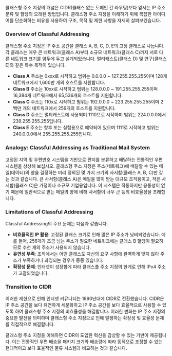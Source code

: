 클래스형 주소 지정의 개념은 CIDR(클래스 없는 도메인 간 라우팅)보다 앞서는 IP 주소 분류 및 할당의 오래된 방법입니다. 클래스형 주소 지정을 이해하기 위해 복잡한 아이디어를 단순화하는 비유를 사용하여 구조, 목적 및 제한 사항을 자세히 살펴보겠습니다.

### Overview of Classful Addressing

클래스형 주소 지정은 IP 주소 공간을 클래스 A, B, C, D, E의 고정 클래스로 나눕니다. 각 클래스는 매우 큰 네트워크(클래스 A)부터 소규모 네트워크(클래스 C)까지 서로 다른 네트워크 크기를 염두에 두고 설계되었습니다. 멀티캐스트(클래스 D) 및 연구(클래스 E)와 같은 특수 목적이 있습니다.

- **Class A** 주소는 0xxx로 시작하고 범위는 0.0.0.0 ~ 127.255.255.255이며 128개 네트워크에서 1,600만 개의 호스트를 지원합니다.
- **Class B** 주소는 10xx로 시작하고 범위는 128.0.0.0 ~ 191.255.255.255이며 16,384개 네트워크에서 65,536개의 호스트를 지원합니다.
- **Class C** 주소는 110x로 시작하고 범위는 192.0.0.0 ~ 223.255.255.255이며 2백만 개의 네트워크에서 256개의 호스트를 지원합니다.
- **Class D** 주소는 멀티캐스트에 사용되며 1110으로 시작하며 범위는 224.0.0.0에서 239.255.255.255입니다.
- **Class E** 주소는 향후 또는 실험용으로 예약되어 있으며 1111로 시작하고 범위는 240.0.0.0에서 255.255.255.255입니다.

### Analogy: Classful Addressing as Traditional Mail System

고정된 지역 및 우편번호 시스템을 기반으로 편지를 분류하고 배달하는 전통적인 우편 시스템을 상상해 보십시오. 클래스형 주소 지정은 주소(네트워크)에 배달할 수 있는 메일(데이터)의 양을 결정하는 미리 정의된 몇 가지 크기의 사서함(클래스 A, B, C)만 갖는 것과 같습니다. 큰 사서함(클래스 A)은 메일을 많이 받는 대규모 조직용이고, 작은 사서함(클래스 C)은 가정이나 소규모 기업용입니다. 이 시스템은 작동하지만 융통성이 없기 때문에 일반적으로 받는 메일의 양에 비해 사서함이 너무 큰 등의 비효율성을 초래합니다.

### Limitations of Classful Addressing

Classful Addressing의 주요 문제는 다음과 같습니다.

- **비효율적인 IP 활용**: 고정된 클래스 크기로 인해 많은 IP 주소가 낭비되었습니다. 예를 들어, 256개가 조금 넘는 주소가 필요한 네트워크에는 클래스 B 할당이 필요하므로 수천 개의 주소가 사용되지 않습니다.
- **유연성 부족**: 조직에서는 어떤 클래스도 자신의 요구 사항에 완벽하게 맞지 않아 주소가 부족하거나 과잉되는 경우가 종종 있습니다.
- **확장성 문제**: 인터넷이 성장함에 따라 클래스풀 주소 지정의 한계로 인해 IPv4 주소가 고갈되었습니다.

### Transition to CIDR

이러한 제한으로 인해 인터넷 커뮤니티는 1990년대에 CIDR로 전환했습니다. CIDR은 IP 주소 공간을 보다 유연하게 세분화하고 IP 주소 공간을 보다 효율적으로 사용할 수 있도록 하여 클래스형 주소 지정의 비효율성을 해결합니다. 이러한 변화는 IP 주소 지정의 중요한 발전을 의미하며 클래스형 주소 지정으로 인해 발생하는 확장성 및 효율성 문제를 직접적으로 해결합니다.

클래스형 주소 지정을 이해하면 CIDR이 도입한 혁신을 감상할 수 있는 기반이 제공됩니다. 이는 전통적인 우편 배송을 패키지 크기와 배송량에 따라 동적으로 조정할 수 있는 현대적이고 보다 효율적인 물류 시스템과 비교하는 것과 같습니다.